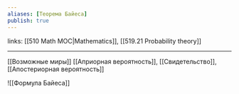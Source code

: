 ```yaml
---
aliases: [Tеорема Байеса]
publish: true
---
```

links: [[510 Math MOC|Mathematics]], [[519.21  Probability theory]]

---


[[Возможные миры]]
[[Априорная вероятность]], [[Свидетельство]], [[Апостериорная вероятность]]

![[Формула Байеса]]